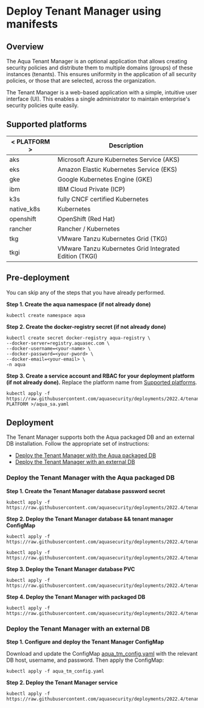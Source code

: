 # Deploy Tenant Manager using manifests

## Overview

The Aqua Tenant Manager is an optional application that allows creating security policies and distribute them to multiple domains (groups) of these instances (tenants). This ensures uniformity in the application of all security policies, or those that are selected, across the organization. 

The Tenant Manager is a web-based application with a simple, intuitive user interface (UI). This enables a single administrator to maintain enterprise's security policies quite easily.

## Supported platforms
| < PLATFORM >              | Description                                                  |
| ---------------------- | ------------------------------------------------------------ |
| aks | Microsoft Azure Kubernetes Service (AKS)    |
| eks | Amazon Elastic Kubernetes Service (EKS) |
| gke | Google Kubernetes Engine (GKE) |
| ibm | IBM Cloud Private (ICP) |
| k3s | fully CNCF certified Kubernetes |
| native_k8s | Kubernetes |
| openshift | OpenShift (Red Hat) |
| rancher | Rancher / Kubernetes |
| tkg | VMware Tanzu Kubernetes Grid (TKG) |
| tkgi | VMware Tanzu Kubernetes Grid Integrated Edition (TKGI) |

## Pre-deployment

You can skip any of the steps that you have already performed.

**Step 1. Create the aqua namespace (if not already done)**
   
```SHELL
kubectl create namespace aqua
```

**Step 2. Create the docker-registry secret (if not already done)**

```SHELL
kubectl create secret docker-registry aqua-registry \
--docker-server=registry.aquasec.com \
--docker-username=<your-name> \
--docker-password=<your-pword> \
--docker-email=<your-email> \
-n aqua
```

**Step 3. Create a service account and RBAC for your deployment platform (if not already done).** Replace the platform name from [Supported platforms](#supported-platforms).

```SHELL
kubectl apply -f https://raw.githubusercontent.com/aquasecurity/deployments/2022.4/tenant_manager/kubernetes_and_openshift/manifests/002_tm_RBAC/< PLATFORM >/aqua_sa.yaml
```

## Deployment

The Tenant Manager supports both the Aqua packaged DB and an external DB installation. Follow the appropriate set of instructions:
   - [Deploy the Tenant Manager with the Aqua packaged DB](#Deploy-the-Tenant-Manager-with-the-Aqua-packaged-DB)
   - [Deploy the Tenant Manager with an external DB](#Deploy-the-Tenant-Manager-with-an-external-DB)

### Deploy the Tenant Manager with the Aqua packaged DB 

**Step 1. Create the Tenant Manager database password secret**

   ```shell
   kubectl apply -f https://raw.githubusercontent.com/aquasecurity/deployments/2022.4/tenant_manager/kubernetes_and_openshift/manifests/003_tm_secrets/aqua_tm_secret.yaml
   ```

**Step 2. Deploy the Tenant Manager database && tenant manager ConfigMap**

   ```shell
   kubectl apply -f https://raw.githubusercontent.com/aquasecurity/deployments/2022.4/tenant_manager/kubernetes_and_openshift/manifests/004_tm_configMaps/aqua_tm_db.yaml
   ```
   ```shell
   kubectl apply -f https://raw.githubusercontent.com/aquasecurity/deployments/2022.4/tenant_manager/kubernetes_and_openshift/manifests/004_tm_configMaps/aqua_tm_config.yaml
   ```
   
**Step 3. Deploy the Tenant Manager database PVC**

   ```shell
   kubectl apply -f https://raw.githubusercontent.com/aquasecurity/deployments/2022.4/tenant_manager/kubernetes_and_openshift/manifests/005_tm_storage/aqua_tm_db_pvc.yaml
   ```   
   
**Step 4. Deploy the Tenant Manager with packaged DB**
   
   ```shell
   kubectl apply -f https://raw.githubusercontent.com/aquasecurity/deployments/2022.4/tenant_manager/kubernetes_and_openshift/manifests/006_tm_deployment/aqua_tm_deployment_packaged_db.yaml
   ```

### Deploy the Tenant Manager with an external DB 

**Step 1. Configure and deploy the Tenant Manager ConfigMap**

Download and update the ConfigMap [aqua_tm_config.yaml](./004_tm_configMaps/aqua_tm_config.yaml) with the relevant DB host, username, and password.
Then apply the ConfigMap:

   ```shell
   kubectl apply -f aqua_tm_config.yaml
   ```
   
**Step 2. Deploy the Tenant Manager service**
   
   ```shell
   kubectl apply -f https://raw.githubusercontent.com/aquasecurity/deployments/2022.4/tenant_manager/kubernetes_and_openshift/manifests/006_tm_deployment/aqua_tm_deployment_managed_db.yaml.yaml
   ```